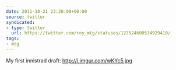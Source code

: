 ```yaml
---
date: 2011-10-21 23:20:08+00:00
source: twitter
syndicated:
- type: twitter
  url: https://twitter.com/roy_mtg/statuses/127524600534929410/
tags:
- mtg
---
```


My first innistrad draft: http://i.imgur.com/wKYc5.jpg